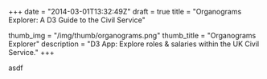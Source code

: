+++
date = "2014-03-01T13:32:49Z"
draft = true
title = "Organograms Explorer: A D3 Guide to the Civil Service"

thumb_img = "/img/thumb/organograms.png"
thumb_title = "Organograms Explorer"
description = "D3 App: Explore roles & salaries within the UK Civil Service."
+++

asdf
